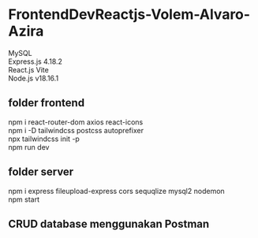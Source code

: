 # FrontendDevReactjs-Volem-Alvaro-Azira

MySQL <br>
Express.js 4.18.2 <br>
React.js Vite <br>
Node.js v18.16.1 <br>

## folder frontend
npm i react-router-dom axios react-icons <br>
npm i -D tailwindcss postcss autoprefixer <br>
npx tailwindcss init -p <br>
npm run dev <br>

## folder server
npm i express fileupload-express cors sequqlize mysql2 nodemon <br>
npm start

## CRUD database menggunakan Postman

